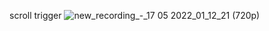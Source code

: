 scroll trigger
![new_recording_-_17 05 2022_01_12_21 (720p)](https://user-images.githubusercontent.com/10493342/168691981-6554205f-4a7a-4dce-80d3-5df283adc2f2.gif)
